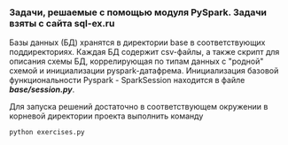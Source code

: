 ### Задачи, решаемые с помощью модуля PySpark. Задачи взяты с сайта sql-ex.ru

Базы данных (БД) хранятся в директории base в соответствующих поддиректориях. Каждая БД содержит csv-файлы, а также скрипт для описания схемы БД, коррелирующая по типам данных с "родной" схемой и инициализации  pyspark-датафрема.
Инициализация базовой функциональности Pyspark - SparkSession находится в файле ***base/session.py***.

Для запуска решений достаточно в соответствующем окружении в корневой директории проекта выполнить команду

`python exercises.py`

